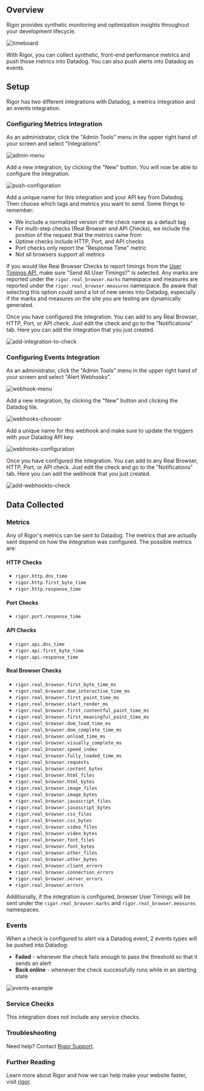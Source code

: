 ## Overview
Rigor provides synthetic monitoring and optimization insights throughout your development
lifecycle.

![timeboard][1]

With Rigor, you can collect synthetic, front-end performance metrics and push those
metrics into Datadog.  You can also push alerts into Datadog as events.

## Setup

Rigor has two different integrations with Datadog, a metrics integration and an events
integration.

### Configuring Metrics Integration
As an administrator, click the "Admin Tools" menu in the upper right hand of your
screen and select "Integrations".

![admin-menu][2]

Add a new integration, by clicking the "New" button.  You will now be able to configure
the integration.

![push-configuration][3]

Add a unique name for this integration and your API key from Datadog.  Then choose which
tags and metrics you want to send. Some things to remember:
- We include a normalized version of the check name as a default tag
- For multi-step checks (Real Browser and API Checks), we include the position of the
  request that the metrics came from
- Uptime checks include HTTP, Port, and API checks
- Port checks only report the "Response Time" metric
- Not all browsers support all metrics

If you would like Real Browser Checks to report timings from the
[User Timings API][4],
make sure "Send All User Timings?" is selected.  Any marks are reported under the
`rigor.real_browser.marks` namespace and measures are reported under the
`rigor.real_browser.measures` namespace. Be aware that selecting this option
could send a lot of new series into Datadog, especially if the marks and measures
on the site you are testing are dynamically generated.

Once you have configured the integration.  You can add to any Real Browser, HTTP, Port,
or API check.  Just edit the check and go to the "Notifications" tab.  Here you can add
the integration that you just created.

![add-integration-to-check][5]


### Configuring Events Integration
As an administrator, click the "Admin Tools" menu in the upper right hand of your
screen and select "Alert Webhooks".

![webhook-menu][6]

Add a new integration, by clicking the "New" button and clicking the Datadog tile.

![webhooks-chooser][7]

Add a unique name for this webhook and make sure to update the triggers with your Datadog
API key.

![webhooks-configuration][8]

Once you have configured the integration.  You can add to any Real Browser, HTTP, Port,
or API check.  Just edit the check and go to the "Notifications" tab.  Here you can add
the webhook that you just created.

![add-webhookto-check][9]

## Data Collected

### Metrics

Any of Rigor's metrics can be sent to Datadog.  The metrics that are actually sent depend
on how the integration was configured.  The possible metrics are:

#### HTTP Checks
- `rigor.http.dns_time`
- `rigor.http.first_byte_time`
- `rigor.http.response_time`

#### Port Checks
- `rigor.port.response_time`

#### API Checks
- `rigor.api.dns_time`
- `rigor.api.first_byte_time`
- `rigor.api.response_time`

#### Real Browser Checks
- `rigor.real_browser.first_byte_time_ms`
- `rigor.real_browser.dom_interactive_time_ms`
- `rigor.real_browser.first_paint_time_ms`
- `rigor.real_browser.start_render_ms`
- `rigor.real_browser.first_contentful_paint_time_ms`
- `rigor.real_browser.first_meaningful_paint_time_ms`
- `rigor.real_browser.dom_load_time_ms`
- `rigor.real_browser.dom_complete_time_ms`
- `rigor.real_browser.onload_time_ms`
- `rigor.real_browser.visually_complete_ms`
- `rigor.real_browser.speed_index`
- `rigor.real_browser.fully_loaded_time_ms`
- `rigor.real_browser.requests`
- `rigor.real_browser.content_bytes`
- `rigor.real_browser.html_files`
- `rigor.real_browser.html_bytes`
- `rigor.real_browser.image_files`
- `rigor.real_browser.image_bytes`
- `rigor.real_browser.javascript_files`
- `rigor.real_browser.javascript_bytes`
- `rigor.real_browser.css_files`
- `rigor.real_browser.css_bytes`
- `rigor.real_browser.video_files`
- `rigor.real_browser.video_bytes`
- `rigor.real_browser.font_files`
- `rigor.real_browser.font_bytes`
- `rigor.real_browser.other_files`
- `rigor.real_browser.other_bytes`
- `rigor.real_browser.client_errors`
- `rigor.real_browser.connection_errors`
- `rigor.real_browser.server_errors`
- `rigor.real_browser.errors`

Additionally, if the integration is configured, browser User Timings will be sent under the
`rigor.real_browser.marks` and `rigor.real_browser.measures` namespaces.

### Events

When a check is configured to alert via a Datadog event, 2 events types will be pushed
into Datadog:
- **Failed** - whenever the check fails enough to pass the threshold so that it sends an
  alert
- **Back online** - whenever the check successfully runs while in an alerting state

![events-example][10]

### Service Checks

This integration does not include any service checks.

### Troubleshooting
Need help? Contact [Rigor Support][11].

### Further Reading
Learn more about Rigor and how we can help make your website faster, visit
[rigor][12].

[1]: https://raw.githubusercontent.com/DataDog/integrations-extras/rigor/rigor/images/rigor_timeboard_with_metrics.png
[2]: https://raw.githubusercontent.com/DataDog/integrations-extras/rigor/rigor/images/rigor_admin_menu.png
[3]: https://raw.githubusercontent.com/DataDog/integrations-extras/rigor/rigor/images/rigor_integration_configuration.png
[4]: https://developer.mozilla.org/en-US/docs/Web/API/User_Timing_API
[5]: https://raw.githubusercontent.com/DataDog/integrations-extras/rigor/rigor/images/rigor_add_integration_to_check.png
[6]: https://raw.githubusercontent.com/DataDog/integrations-extras/rigor/rigor/images/rigor_webhooks_menu.png
[7]: https://raw.githubusercontent.com/DataDog/integrations-extras/rigor/rigor/images/rigor_webhooks_chooser.png
[8]: https://raw.githubusercontent.com/DataDog/integrations-extras/rigor/rigor/images/rigor_webhooks_configuration.png
[9]: https://raw.githubusercontent.com/DataDog/integrations-extras/rigor/rigor/images/rigor_add_webhook_to_check.png
[10]: https://raw.githubusercontent.com/DataDog/integrations-extras/rigor/rigor/images/rigor_events_example.png
[11]: mailto:support@rigor.com
[12]: https://rigor.com
